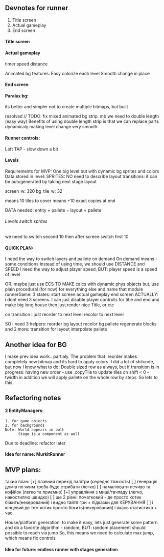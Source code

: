 ## Devnotes for runner

1. Title screen
2. Actual gameplay
3. End screen

#### Title screen

#### Actual gameplay
timer
speed
distance

Animated bg features:
Easy colorize each level
Smooth change in place

#### End screen


#### Paralax bg:
its better and simpler not to create multiple bitmaps, but built

resolved
// TODO: fix mixed animated bg strip. mb we need to double length (easy way)
Benefits of using double length strip is that we can replace parts dynamicaly making level change very smooth

#### Runner controls:
Left TAP - slow down a bit

#### Levels
Requirements for MVP:
One big level but with dynamic bg sprites and colors
Data stored in level:
SPRITES: 
NO need to describe layout transitions: it can be autogenerated by taking next stage layout

screen_w: 320
bg_tile_w: 32

means 10 tiles to cover
means +10 exact copies at end

DATA needed:
entity + pallete = layout + pallete

###### Levels switch sprites
we need to switch second 10 then after screen switch first 10

#### QUICK PLAN:
I need the way to switch layers and pallete on demand
On demand means - some conditions
Instead of using time, we should use DISTANCE and SPEED
I need the way to adjust player speed, BUT:
player speed is a speed of level

OR. maybe just use ECS TO MAKE calcs with dynamic phys objects
but. use plain procedural (for now) for everything else
and name that module runnerGame:
3 states:
    start screen
    actual gameplay
    end screen
ACTUALLY:
i dont need 3 screens.
I can just disable player controlls for title and end
    and make big long house
    then just render nice Title, or etc


on transition i just reorder to next level
                     recolor to next level


SO i need 3 helpers:
    reorder bg layout
    recolor bg pallete
    regenerate blocks
and 2 more:
    transition for layout
    interpolate pallete

## Another idea for BG
I make prev idea work.. partialy. The problem that .reorder makes completely new bitmap
and its hard to apply colors. I did a lot of shitcode, but now I know what to do:
Double sized row as always, but if transition is in progress:
having new order - use .copyTile to update tiles on shift < 0 - twidth
in addition we will apply pallete on the whole row by steps.
So lets to this.

## Refactoring notes
#### 2 EntityManagers:
    1. for game objects
    2. for backgrounds
    Note: World appears in both
          Stage is a component as well
Due to deadline: refactor later

#### Idea for name: MurkitRunner
## MVP plans:
такий план:
[+] плавний перехід палітри (середня тяжкість)
[ ] генерація домів по яким треба буде стрибати (легко)
[ ] намалювати печиво та кофійок (легко та приємно)
[+] управління з миші/тачпаду (легко, накостиляю швидко)
[ ] ще 2 рівні: початковий - де просто котик біжить(некерований) і видно тайтл гри + підказки для КЕРУВАННЯ
[ ] і кінцевий де теж котик просто біжить(некерований) і якась статистика + час



House/platform generation:
to make it easy, lets just generate some pattern and do a favorite algorithm - random;
BUT: random placement should possible to reach via jump
So, this means we need to calculate max jump, which means fix controls


#### Idea for future: endless runner with stages generation
